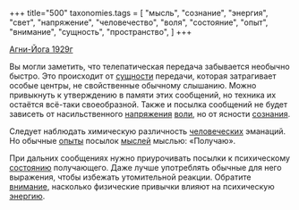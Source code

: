 +++
title="500"
taxonomies.tags = [
 "мысль",
 "сознание",
 "энергия",
 "свет",
 "напряжение",
 "человечество",
 "воля",
 "состояние",
 "опыт",
 "внимание",
 "сущность",
 "пространство",
]
+++

[Агни-Йога 1929г](/agni/1929)

Вы могли заметить, что телепатическая передача забывается необычно быстро. Это происходит от [сущности](/tags/сущность) передачи, которая затрагивает особые центры, не свойственные обычному слышанию. Можно привыкнуть к утверждению в памяти этих сообщений, но техника их остаётся всё-таки своеобразной. Также и посылка сообщений не будет зависеть от насильственного [напряжения](/tags/напряжение) [воли](/tags/воля), но от ясности [сознания](/tags/пространство).   

Следует наблюдать химическую различность [человеческих](/tags/человечество) эманаций. Но обычные [опыты](/tags/опыт) посылок [мыслей](/tags/сознание) мыслью: «Получаю».   

При дальних сообщениях нужно приурочивать посылки к психическому [состоянию](/tags/состояние) получающего. Даже лучше употреблять обычные для него выражения, чтобы избежать утомительной реакции. Обратите [внимание](/tags/внимание), насколько физические привычки влияют на психическую [энергию](/tags/энергия).